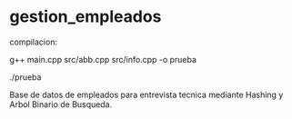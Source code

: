 # gestion_empleados
compilacion: 

  g++ main.cpp src/abb.cpp src/info.cpp -o prueba

  ./prueba
  
Base de datos de empleados para entrevista tecnica mediante Hashing y Arbol Binario de Busqueda.
